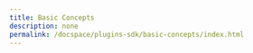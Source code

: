 ```yaml
---
title: Basic Concepts
description: none
permalink: /docspace/plugins-sdk/basic-concepts/index.html
---
```

